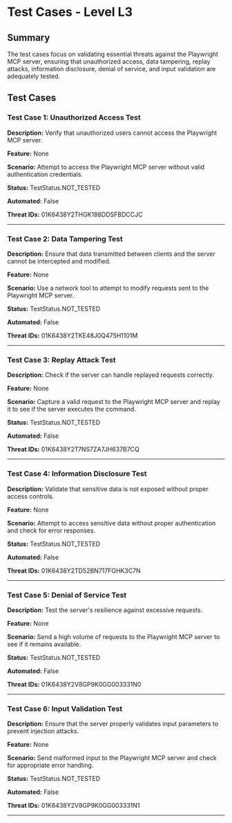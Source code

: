 # Test Cases - Level L3

## Summary

The test cases focus on validating essential threats against the Playwright MCP server, ensuring that unauthorized access, data tampering, replay attacks, information disclosure, denial of service, and input validation are adequately tested.

## Test Cases

### Test Case 1: Unauthorized Access Test

**Description:** Verify that unauthorized users cannot access the Playwright MCP server.

**Feature:** None

**Scenario:** Attempt to access the Playwright MCP server without valid authentication credentials.

**Status:** TestStatus.NOT_TESTED

**Automated:** False

**Threat IDs:** 01K6438Y2THGK188DDSFBDCCJC

---

### Test Case 2: Data Tampering Test

**Description:** Ensure that data transmitted between clients and the server cannot be intercepted and modified.

**Feature:** None

**Scenario:** Use a network tool to attempt to modify requests sent to the Playwright MCP server.

**Status:** TestStatus.NOT_TESTED

**Automated:** False

**Threat IDs:** 01K6438Y2TKE48J0Q475H1101M

---

### Test Case 3: Replay Attack Test

**Description:** Check if the server can handle replayed requests correctly.

**Feature:** None

**Scenario:** Capture a valid request to the Playwright MCP server and replay it to see if the server executes the command.

**Status:** TestStatus.NOT_TESTED

**Automated:** False

**Threat IDs:** 01K6438Y2T7NS7ZA7JH637B7CQ

---

### Test Case 4: Information Disclosure Test

**Description:** Validate that sensitive data is not exposed without proper access controls.

**Feature:** None

**Scenario:** Attempt to access sensitive data without proper authentication and check for error responses.

**Status:** TestStatus.NOT_TESTED

**Automated:** False

**Threat IDs:** 01K6438Y2TD52BN717FGHK3C7N

---

### Test Case 5: Denial of Service Test

**Description:** Test the server's resilience against excessive requests.

**Feature:** None

**Scenario:** Send a high volume of requests to the Playwright MCP server to see if it remains available.

**Status:** TestStatus.NOT_TESTED

**Automated:** False

**Threat IDs:** 01K6438Y2V8GP9K0GG003331N0

---

### Test Case 6: Input Validation Test

**Description:** Ensure that the server properly validates input parameters to prevent injection attacks.

**Feature:** None

**Scenario:** Send malformed input to the Playwright MCP server and check for appropriate error handling.

**Status:** TestStatus.NOT_TESTED

**Automated:** False

**Threat IDs:** 01K6438Y2V8GP9K0GG003331N1

---

